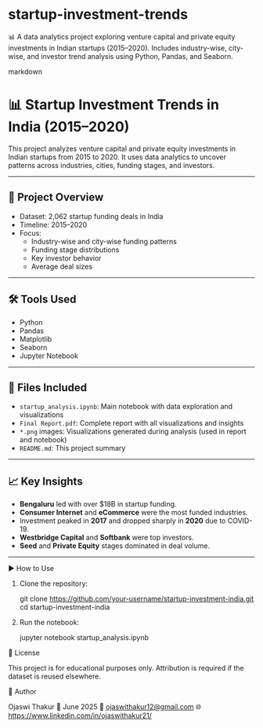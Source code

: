 # startup-investment-trends
📊 A data analytics project exploring venture capital and private equity investments in Indian startups (2015–2020). Includes industry-wise, city-wise, and investor trend analysis using Python, Pandas, and Seaborn.

markdown
# 📊 Startup Investment Trends in India (2015–2020)

This project analyzes venture capital and private equity investments in Indian startups from 2015 to 2020. It uses data analytics to uncover patterns across industries, cities, funding stages, and investors.

---

## 📌 Project Overview

- Dataset: 2,062 startup funding deals in India
- Timeline: 2015–2020
- Focus:
  - Industry-wise and city-wise funding patterns
  - Funding stage distributions
  - Key investor behavior
  - Average deal sizes

---

## 🛠️ Tools Used

- Python
- Pandas
- Matplotlib
- Seaborn
- Jupyter Notebook

---

## 📁 Files Included

- `startup_analysis.ipynb`: Main notebook with data exploration and visualizations
- `Final Report.pdf`: Complete report with all visualizations and insights
- `*.png` images: Visualizations generated during analysis (used in report and notebook)
- `README.md`: This project summary

---

## 📈 Key Insights

- **Bengaluru** led with over \$18B in startup funding.
- **Consumer Internet** and **eCommerce** were the most funded industries.
- Investment peaked in **2017** and dropped sharply in **2020** due to COVID-19.
- **Westbridge Capital** and **Softbank** were top investors.
- **Seed** and **Private Equity** stages dominated in deal volume.

---

▶️ How to Use

1. Clone the repository:
   
   git clone https://github.com/your-username/startup-investment-india.git
   cd startup-investment-india


2. Run the notebook:

   
   jupyter notebook startup_analysis.ipynb
   


📄 License

This project is for educational purposes only. Attribution is required if the dataset is reused elsewhere.


👤 Author

Ojaswi Thakur
📅 June 2025
📧 ojaswithakur12@gmail.com
🌐 https://www.linkedin.com/in/ojaswithakur21/

